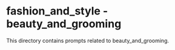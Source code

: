 # fashion_and_style - beauty_and_grooming

This directory contains prompts related to beauty_and_grooming.